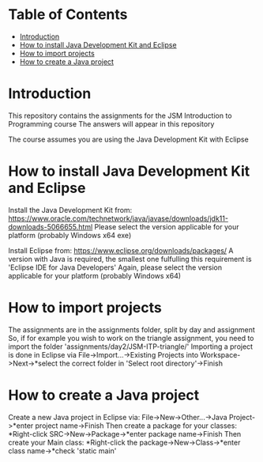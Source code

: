 Table of Contents
=================

   * [Introduction](#introduction)
   * [How to install Java Development Kit and Eclipse](#how-to-install-java-development-kit-and-eclipse)
   * [How to import projects](#how-to-import-projects)
   * [How to create a Java project](#how-to-create-a-java-project)

# Introduction

This repository contains the assignments for the JSM Introduction to Programming course
The answers will appear in this repository 

The course assumes you are using the Java Development Kit with Eclipse

# How to install Java Development Kit and Eclipse

Install the Java Development Kit from: https://www.oracle.com/technetwork/java/javase/downloads/jdk11-downloads-5066655.html
Please select the version applicable for your platform (probably Windows x64 exe)

Install Eclipse from: https://www.eclipse.org/downloads/packages/
A version with Java is required, the smallest one fulfulling this requirement is 'Eclipse IDE for Java Developers'
Again, please select the version applicable for your platform (probably Windows x64)

# How to import projects
The assignments are in the assignments folder, split by day and assignment
So, if for example you wish to work on the triangle assignment, you need to import the folder 'assignments/day2/JSM-ITP-triangle/'
Importing a project is done in Eclipse via File->Import...->Existing Projects into Workspace->Next->*select the correct folder in 'Select root directory'->Finish

# How to create a Java project
Create a new Java project in Eclipse via: File->New->Other...->Java Project->*enter project name->Finish
Then create a package for your classes: *Right-click SRC->New->Package->*enter package name->Finish
Then create your Main class: *Right-click the package->New->Class->*enter class name->*check 'static main'

